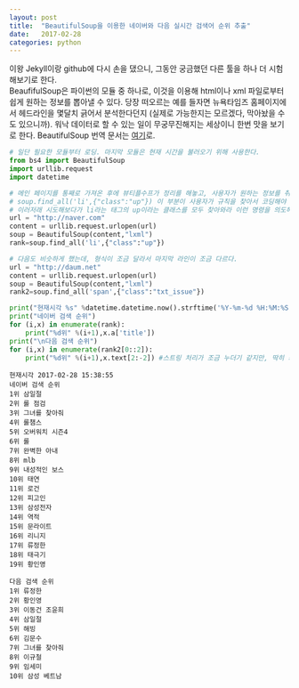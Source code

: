 ```yaml
---
layout: post
title:  "BeautifulSoup을 이용한 네이버와 다음 실시간 검색어 순위 추출"
date:   2017-02-28
categories: python
---
```

이왕 Jekyll이랑 github에 다시 손을 댔으니, 그동안 궁금했던 다른 툴을 하나 더 시험해보기로 한다.  
BeaufifulSoup은 파이썬의 모듈 중 하나로, 이것을 이용해 html이나 xml 파일로부터 쉽게 원하는 정보를 뽑아낼 수 있다. 당장 떠오르는 예를 들자면 뉴욕타임즈 홈페이지에서 헤드라인을 몇달치 긁어서 분석한다던지 (실제로 가능한지는 모르겠다, 막아놨을 수도 있으니까). 워낙 데이터로 할 수 있는 일이 무궁무진해지는 세상이니 한번 맛을 보기로 한다. BeautifulSoup 번역 문서는 [여기](http://cryptosan.github.io/pythondocuments/documents/beautifulsoup4/)로.

```python
# 일단 필요한 모듈부터 로딩. 마지막 모듈은 현재 시간을 불러오기 위해 사용한다. 
from bs4 import BeautifulSoup
import urllib.request
import datetime

# 메인 페이지를 통째로 가져온 후에 뷰티플수프가 정리를 해놓고, 사용자가 원하는 정보를 취사선택하는 과정이다. 
# soup.find_all('li',{"class":"up"}) 이 부분이 사용자가 규칙을 찾아서 코딩해야 되는 부분이다.
# 이러저래 시도해보다가 li라는 태그의 up이라는 클래스를 모두 찾아와라 이런 명령을 의도해서 (html은 잘 몰라서) 코딩했다.
url = "http://naver.com"
content = urllib.request.urlopen(url)
soup = BeautifulSoup(content,"lxml")
rank=soup.find_all('li',{"class":"up"})

# 다음도 비슷하게 했는데, 형식이 조금 달라서 마지막 라인이 조금 다르다.
url = "http://daum.net"
content = urllib.request.urlopen(url)
soup = BeautifulSoup(content,"lxml")
rank2=soup.find_all('span',{"class":"txt_issue"})

print("현재시각 %s" %datetime.datetime.now().strftime('%Y-%m-%d %H:%M:%S'))
print("네이버 검색 순위")
for (i,x) in enumerate(rank):
    print("%d위" %(i+1),x.a['title'])    
print("\n다음 검색 순위")
for (i,x) in enumerate(rank2[0::2]):
    print("%d위" %(i+1),x.text[2:-2]) #스트링 처리가 조금 누더기 같지만, 딱히 최적화할 이유도 없고.

```

    현재시각 2017-02-28 15:38:55
    네이버 검색 순위
    1위 삼일절
    2위 롤 점검
    3위 그녀를 찾아줘
    4위 롤챔스
    5위 오버워치 시즌4
    6위 롤
    7위 완벽한 아내
    8위 mlb
    9위 내성적인 보스
    10위 태연
    11위 로건
    12위 피고인
    13위 삼성전자
    14위 역적
    15위 문라이트
    16위 리니지
    17위 류정한
    18위 태극기
    19위 황인영
    
    다음 검색 순위
    1위 류정한
    2위 황인영
    3위 이동건 조윤희
    4위 삼일절
    5위 해빙
    6위 김문수
    7위 그녀를 찾아줘
    8위 이규철
    9위 임세미
    10위 삼성 베트남

